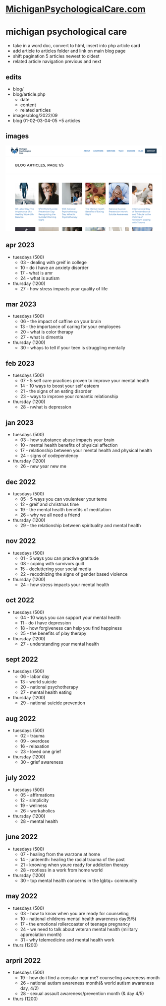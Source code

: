 # [MichiganPsychologicalCare.com](https://michiganpsychologicalcare.com/blog.php)

# michigan psychological care
- take in a word doc, convert to html, insert into php article card
- add article to articles folder and link on main blog page
- shift pagination 5 articles newest to oldest
- related article navigation previous and next

## edits
- blog/
- blog/article.php
    - date
    - content
    - related articles
- images/blog/2022/09
- blog 01-02-03-04-05 +5 articles

## images
![screenshot](./screenshot.png)





## apr 2023
- tuesdays (500)
    - 03 - dealing with greif in college
    - 10 - do i have an anxiety disorder
    - 17 - what is amr
    - 24 - what is autism
- thursday (1200)
    - 27 - how stress impacts your quality of life

## mar 2023
- tuesdays (500)
    - 06 - the impact of caffine on your brain
    - 13 - the importance of caring for your employees
    - 20 - what is color therapy
    - 27 - what is dimentia
- thursday (1200)
    - 30 - whays to tell if your teen is struggling mentally

## feb 2023
- tuesdays (500)
    - 07 - 5 self care practices proven to improve your mental health
    - 14 - 10 ways to boost your self esteem
    - 21 - the signs of an eating disorder
    - 23 - ways to improve your romantic relationship
- thursday (1200)
    - 28 - nwhat is depression


## jan 2023
- tuesdays (500)
    - 03 - how substance abuse impacts your brain
    - 10 - mental health benefits of physical affection
    - 17 - relationship between your mental health and physical health
    - 24 - signs of codependency
- thursday (1200)
    - 26 - new year new me

## dec 2022
- tuesdays (500)
    - 05 - 5 ways you can voulenteer your teme
    - 12 - greif and christmas time
    - 19 - the mental health benefits of meditation
    - 26 - why we all need a friend
- thursday (1200)
    - 29 - the relationship between spirituality and mental health

## nov 2022
- tuesdays (500)
    - 01 - 5 ways you can practive gratitude
    - 08 - coping with survivors guilt
    - 15 - decluttering your social media
    - 22 - recodnizing the signs of gender based violence
- thursday (1200)
    - 24 - how stress impacts your mental health

## oct 2022
- tuesdays (500)
    - 04 - 10 ways you can support your mental health
    - 11 - do i have depression
    - 18 - how forgiveness can help you find happiness
    - 25 - the benefits of play therapy
- thursday (1200)
    - 27 - understanding your mental health

## sept 2022
- tuesdays (500)
    - 06 - labor day
    - 13 - world suicide
    - 20 - national psychotherapy
    - 27 - mental health eating
- thursday (1200)
    - 29 - national suicide prevention

## aug 2022
- tuesdays (500)
    - 02 - trauma
    - 09 - overdose
    - 16 - relaxation
    - 23 - loved one grief
- thursday (1200)
    - 30 - grief awareness

## july 2022
- tuesdays (500)
    - 05 - affirmations
    - 12 - simplicity
    - 19 - wellness
    - 26 - workaholics
- thursday (1200)
    - 28 - mental health


## june 2022
- tuesdays (500)
    - 07 - healing from the warzone at home
    - 14 - junteenth: healing the racial trauma of the past
    - 21 - knowing when youre ready for addiction therapy
    - 28 - rootless in a work from home world
- thursday (1200)
    - 30 - top mental health concerns in the lgbtq+ community


## may 2022
- tuesdays (500)
    - 03 - how to know when you are ready for counseling
    - 10 - national childrens mental health awareness day(5/5)
    - 17 - the emotional rollercoaster of teenage pregnancy
    - 24 - we need to talk about veteran mental health (military appreciation month)
    - 31 - why telemedicine and mental health work
- thurs (1200)

## arpril 2022
- tuesdays (500)
    - 19 - how do i find a consular near me? counseling awareness month
    - 26 - national autism awareness month(& world autism awareness day, 4/2)
    - 28 - sexual assault awareness/prevention month (& day 4/5)
- thurs (1200)

